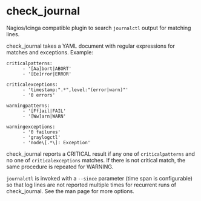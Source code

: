 # check_journal

Nagios/Icinga compatible plugin to search `journalctl` output for matching lines.

check_journal takes a YAML document with regular expressions for matches and exceptions. Example:

```
criticalpatterns:
      - '[Aa]bort|ABORT'
      - '[Ee]rror|ERROR'

criticalexceptions:
      - 'timestamp:".*",level:"(error|warn)"'
      - '0 errors'

warningpatterns:
      - '[Ff]ail|FAIL'
      - '[Ww]arn|WARN'

warningexceptions:
      - '0 failures'
      - 'graylogctl'
      - 'node\[.*\]: Exception'
```

check_journal reports a CRITICAL result if any one of `criticalpatterns` and no
one of `criticalexceptions` matches. If there is not critical match, the same
procedure is repeated for WARNING.

`journalctl` is invoked with a `--since` parameter (time span is configurable)
so that log lines are not reported multiple times for recurrent runs of
check_journal. See the man page for more options.

